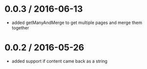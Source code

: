 
0.0.3 / 2016-06-13
==================

  * added getManyAndMerge to get multiple pages and merge them together

0.0.2 / 2016-05-26
==================

  * added support if content came back as a string
